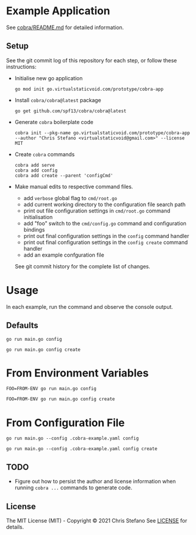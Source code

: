 # Example Application

See [cobra/README.md](https://github.com/spf13/cobra/blob/master/cobra/README.md) for detailed information.

## Setup

See the git commit log of this repository for each step, or follow these instructions:

* Initialise new go application

  ```
  go mod init go.virtualstaticvoid.com/prototype/cobra-app
  ```

* Install `cobra/cobra@latest` package

  ```
  go get github.com/spf13/cobra/cobra@latest
  ```

* Generate `cobra` boilerplate code

  ```
  cobra init --pkg-name go.virtualstaticvoid.com/prototype/cobra-app --author "Chris Stefano <virtualstaticvoid@gmail.com>" --license MIT
  ```

* Create `cobra` commands

  ```
  cobra add serve
  cobra add config
  cobra add create --parent 'configCmd'
  ```

* Make manual edits to respective command files.

  * add `verbose` global flag to `cmd/root.go`
  * add current working directory to the configuration file search path
  * print out file configuration settings in `cmd/root.go` command initialisation
  * add "foo" switch to the `cmd/config.go` command and configuration bindings
  * print out final configuration settings in the `config` command handler
  * print out final configuration settings in the `config create` command handler
  * add an example confguration file

  See git commit history for the complete list of changes.

# Usage

In each example, run the command and observe the console output.

## Defaults

```
go run main.go config
```

```
go run main.go config create
```

# From Environment Variables

```
FOO=FROM-ENV go run main.go config
```

```
FOO=FROM-ENV go run main.go config create
```

# From Configuration File

```
go run main.go --config .cobra-example.yaml config
```

```
go run main.go --config .cobra-example.yaml config create
```

## TODO

* Figure out how to persist the author and license information when running `cobra ...` commands to generate code.

## License

The MIT License (MIT) - Copyright © 2021 Chris Stefano
See [LICENSE](LICENSE) for details.
